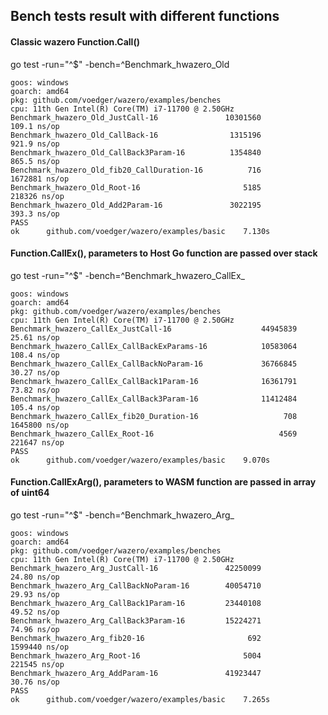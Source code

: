## Bench tests result with different functions 

#### Classic wazero Function.Call()
go test -run="^$" -bench=^Benchmark_hwazero_Old
```
goos: windows
goarch: amd64
pkg: github.com/voedger/wazero/examples/benches
cpu: 11th Gen Intel(R) Core(TM) i7-11700 @ 2.50GHz
Benchmark_hwazero_Old_JustCall-16               10301560               109.1 ns/op
Benchmark_hwazero_Old_CallBack-16                1315196               921.9 ns/op
Benchmark_hwazero_Old_CallBack3Param-16          1354840               865.5 ns/op
Benchmark_hwazero_Old_fib20_CallDuration-16          716           1672881 ns/op
Benchmark_hwazero_Old_Root-16                       5185            218326 ns/op
Benchmark_hwazero_Old_Add2Param-16               3022195               393.3 ns/op
PASS
ok  	github.com/voedger/wazero/examples/basic	7.130s
```

#### Function.CallEx(), parameters to Host Go function are passed over stack
go test -run="^$" -bench=^Benchmark_hwazero_CallEx_
```
goos: windows
goarch: amd64
pkg: github.com/voedger/wazero/examples/benches
cpu: 11th Gen Intel(R) Core(TM) i7-11700 @ 2.50GHz
Benchmark_hwazero_CallEx_JustCall-16                    44945839                25.61 ns/op
Benchmark_hwazero_CallEx_CallBackExParams-16            10583064               108.4 ns/op
Benchmark_hwazero_CallEx_CallBackNoParam-16             36766845                30.27 ns/op
Benchmark_hwazero_CallEx_CallBack1Param-16              16361791                73.82 ns/op
Benchmark_hwazero_CallEx_CallBack3Param-16              11412484               105.4 ns/op
Benchmark_hwazero_CallEx_fib20_Duration-16                   708           1645800 ns/op
Benchmark_hwazero_CallEx_Root-16                            4569            221647 ns/op
PASS
ok  	github.com/voedger/wazero/examples/basic	9.070s
```

#### Function.CallExArg(), parameters to WASM function are passed in array of uint64
go test -run="^$" -bench=^Benchmark_hwazero_Arg_

```
goos: windows
goarch: amd64
pkg: github.com/voedger/wazero/examples/benches
cpu: 11th Gen Intel(R) Core(TM) i7-11700 @ 2.50GHz
Benchmark_hwazero_Arg_JustCall-16               42250099                24.80 ns/op
Benchmark_hwazero_Arg_CallBackNoParam-16        40054710                29.93 ns/op
Benchmark_hwazero_Arg_CallBack1Param-16         23440108                49.52 ns/op
Benchmark_hwazero_Arg_CallBack3Param-16         15224271                74.96 ns/op
Benchmark_hwazero_Arg_fib20-16                       692           1599440 ns/op
Benchmark_hwazero_Arg_Root-16                       5004            221545 ns/op
Benchmark_hwazero_Arg_AddParam-16               41923447                30.76 ns/op
PASS
ok  	github.com/voedger/wazero/examples/basic	7.265s
```
